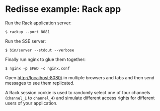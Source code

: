 # Redisse example: Rack app

Run the Rack application server:

    $ rackup --port 8081

Run the SSE server:

    $ bin/server --stdout --verbose

Finally run nginx to glue them together:

    $ nginx -p $PWD -c nginx.conf

Open [http://localhost:8080/](http://localhost:8080/) in multiple browsers and
tabs and then send messages to see them replicated.

A Rack session cookie is used to randomly select one of four channels
(`channel_1` to `channel_4`) and simulate different access rights for
different users of your application.
